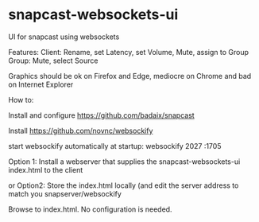 # snapcast-websockets-ui
UI for snapcast using websockets

Features:
Client: Rename, set Latency, set Volume, Mute, assign to Group
Group: Mute, select Source

Graphics should be ok on Firefox and Edge, mediocre on Chrome and bad on Internet Explorer


How to:

Install and configure https://github.com/badaix/snapcast

Install https://github.com/novnc/websockify

start websockify automatically at startup: websockify 2027 :1705

Option 1:
Install a webserver that supplies the snapcast-websockets-ui index.html to the client

or Option2:
Store the index.html locally (and edit the server address to match you snapserver/websockify

Browse to index.html. No configuration is needed.
